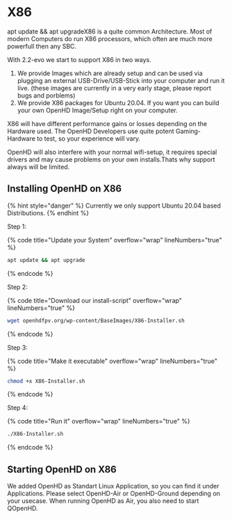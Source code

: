 # X86

apt update && apt upgradeX86 is a quite common Architecture. Most of modern Computers do run X86 processors, which often are much more powerfull then any SBC.

With 2.2-evo we start to support X86 in two ways.

1. We provide Images which are already setup and can be used via plugging an external USB-Drive/USB-Stick into your computer and run it live. (these images are currently in a very early stage, please report bugs and porblems)
2. We provide X86 packages for Ubuntu 20.04. If you want you can build your own OpenHD Image/Setup right on your computer.

X86 will have different performance gains or losses depending on the Hardware used. The OpenHD Developers use quite potent Gaming-Hardware to test, so your experience will vary.

OpenHD will also interfere with your normal wifi-setup, it requires special drivers and may cause problems on your own installs.Thats why support always will be limited.

## Installing OpenHD on X86

{% hint style="danger" %}
Currently we only support Ubuntu 20.04 based Distributions.
{% endhint %}

Step 1:&#x20;

{% code title="Update your System" overflow="wrap" lineNumbers="true" %}
```bash
apt update && apt upgrade
```
{% endcode %}

Step 2:&#x20;

{% code title="Download our install-script" overflow="wrap" lineNumbers="true" %}
```bash
wget openhdfpv.org/wp-content/BaseImages/X86-Installer.sh
```
{% endcode %}

Step 3:&#x20;

{% code title="Make it executable" overflow="wrap" lineNumbers="true" %}
```bash
chmod +x X86-Installer.sh
```
{% endcode %}

Step 4:

{% code title="Run it" overflow="wrap" lineNumbers="true" %}
```bash
./X86-Installer.sh
```
{% endcode %}

## Starting OpenHD on X86

We added OpenHD as Standart Linux Application, so you can find it under Applications. Please select OpenHD-Air or OpenHD-Ground depending on your usecase. When running OpenHD as Air, you also need to start QOpenHD.
